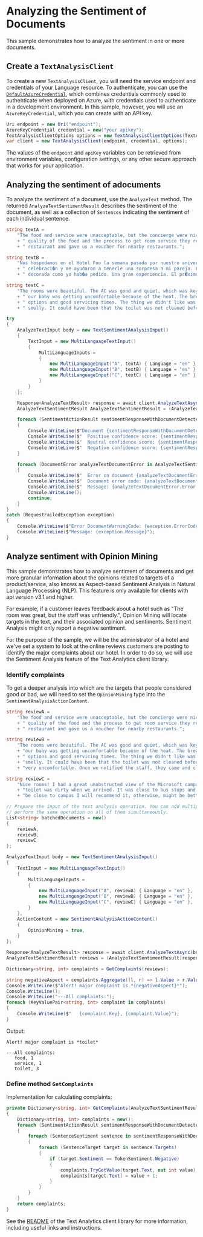 # Analyzing the Sentiment of Documents

This sample demonstrates how to analyze the sentiment in one or more documents.

## Create a `TextAnalysisClient`

To create a new `TextAnalysisClient`, you will need the service endpoint and credentials of your Language resource. To authenticate, you can use the [`DefaultAzureCredential`][DefaultAzureCredential], which combines credentials commonly used to authenticate when deployed on Azure, with credentials used to authenticate in a development environment. In this sample, however, you will use an `AzureKeyCredential`, which you can create with an API key.

```C# Snippet:CreateTextAnalysisClientForSpecificApiVersion
Uri endpoint = new Uri("endpoint");
AzureKeyCredential credential = new("your apikey");
TextAnalysisClientOptions options = new TextAnalysisClientOptions(TextAnalysisClientOptions.ServiceVersion.V2023_04_01);
var client = new TextAnalysisClient(endpoint, credential, options);
```

The values of the `endpoint` and `apiKey` variables can be retrieved from environment variables, configuration settings, or any other secure approach that works for your application.

## Analyzing the sentiment of adocuments

To analyze the sentiment of a document, use the `AnalyzeText` method.  The returned `AnalyzeTextSentimentResult` describes the sentiment of the document, as well as a collection of `Sentences` indicating the sentiment of each individual sentence.

```C# Snippet:Sample2_AnalyzeTextAsync_Sentiment
string textA =
    "The food and service were unacceptable, but the concierge were nice. After talking to them about the"
    + " quality of the food and the process to get room service they refunded the money we spent at the"
    + " restaurant and gave us a voucher for nearby restaurants.";

string textB =
    "Nos hospedamos en el Hotel Foo la semana pasada por nuestro aniversario. La gerencia sab�a de nuestra"
    + " celebraci�n y me ayudaron a tenerle una sorpresa a mi pareja. La habitaci�n estaba limpia y"
    + " decorada como yo hab�a pedido. Una gran experiencia. El pr�ximo a�o volveremos.";

string textC =
    "The rooms were beautiful. The AC was good and quiet, which was key for us as outside it was 100F and"
    + " our baby was getting uncomfortable because of the heat. The breakfast was good too with good"
    + " options and good servicing times. The thing we didn't like was that the toilet in our bathroom was"
    + " smelly. It could have been that the toilet was not cleaned before we arrived.";

try
{
    AnalyzeTextInput body = new TextSentimentAnalysisInput()
    {
        TextInput = new MultiLanguageTextInput()
        {
            MultiLanguageInputs =
            {
                new MultiLanguageInput("A", textA) { Language = "en" },
                new MultiLanguageInput("B", textB) { Language = "es" },
                new MultiLanguageInput("C", textC) { Language = "en" },
            }
        }
    };

    Response<AnalyzeTextResult> response = await client.AnalyzeTextAsync(body);
    AnalyzeTextSentimentResult AnalyzeTextSentimentResult = (AnalyzeTextSentimentResult)response.Value;

    foreach (SentimentActionResult sentimentResponseWithDocumentDetectedLanguage in AnalyzeTextSentimentResult.Results.Documents)
    {
        Console.WriteLine($"Document {sentimentResponseWithDocumentDetectedLanguage.Id} sentiment is {sentimentResponseWithDocumentDetectedLanguage.Sentiment} with: ");
        Console.WriteLine($"  Positive confidence score: {sentimentResponseWithDocumentDetectedLanguage.ConfidenceScores.Positive}");
        Console.WriteLine($"  Neutral confidence score: {sentimentResponseWithDocumentDetectedLanguage.ConfidenceScores.Neutral}");
        Console.WriteLine($"  Negative confidence score: {sentimentResponseWithDocumentDetectedLanguage.ConfidenceScores.Negative}");
    }

    foreach (DocumentError analyzeTextDocumentError in AnalyzeTextSentimentResult.Results.Errors)
    {
        Console.WriteLine($"  Error on document {analyzeTextDocumentError.Id}!");
        Console.WriteLine($"  Document error code: {analyzeTextDocumentError.Error.Code}");
        Console.WriteLine($"  Message: {analyzeTextDocumentError.Error.Message}");
        Console.WriteLine();
        continue;
    }
}
catch (RequestFailedException exception)
{
    Console.WriteLine($"Error DocumentWarningCode: {exception.ErrorCode}");
    Console.WriteLine($"Message: {exception.Message}");
}
```

## Analyze sentiment with Opinion Mining

This sample demonstrates how to analyze sentiment of documents and get more granular information about the opinions related to targets of a product/service, also knows as Aspect-based Sentiment Analysis in Natural Language Processing (NLP). This feature is only available for clients with api version v3.1 and higher.

For example, if a customer leaves feedback about a hotel such as "The room was great, but the staff was unfriendly.", Opinion Mining will locate targets in the text, and their associated opinion and sentiments. Sentiment Analysis might only report a negative sentiment.

For the purpose of the sample, we will be the administrator of a hotel and we've set a system to look at the online reviews customers are posting to identify the major complaints about our hotel.
In order to do so, we will use the Sentiment Analysis feature of the Text Analytics client library.

### Identify complaints

To get a deeper analysis into which are the targets that people considered good or bad, we will need to set the `OpinionMining` type into the `SentimentAnalysisActionContent`.

```C# Snippet:Sample2_AnalyzeTextAsync_Sentiment_OpinionMining
string reviewA =
    "The food and service were unacceptable, but the concierge were nice. After talking to them about the"
    + " quality of the food and the process to get room service they refunded the money we spent at the"
    + " restaurant and gave us a voucher for nearby restaurants.";

string reviewB =
    "The rooms were beautiful. The AC was good and quiet, which was key for us as outside it was 100F and"
    + "our baby was getting uncomfortable because of the heat. The breakfast was good too with good"
    + " options and good servicing times. The thing we didn't like was that the toilet in our bathroom was"
    + "smelly. It could have been that the toilet was not cleaned before we arrived. Either way it was"
    + "very uncomfortable. Once we notified the staff, they came and cleaned it and left candles.";

string reviewC =
    "Nice rooms! I had a great unobstructed view of the Microsoft campus but bathrooms were old and the"
    + "toilet was dirty when we arrived. It was close to bus stops and groceries stores. If you want to"
    + "be close to campus I will recommend it, otherwise, might be better to stay in a cleaner one.";

// Prepare the input of the text analysis operation. You can add multiple documents to this list and
// perform the same operation on all of them simultaneously.
List<string> batchedDocuments = new()
{
    reviewA,
    reviewB,
    reviewC
};

AnalyzeTextInput body = new TextSentimentAnalysisInput()
{
    TextInput = new MultiLanguageTextInput()
    {
        MultiLanguageInputs =
        {
            new MultiLanguageInput("A", reviewA) { Language = "en" },
            new MultiLanguageInput("B", reviewB) { Language = "en" },
            new MultiLanguageInput("C", reviewC) { Language = "en" },
        }
    },
    ActionContent = new SentimentAnalysisActionContent()
    {
        OpinionMining = true,
    }
};

Response<AnalyzeTextResult> response = await client.AnalyzeTextAsync(body);
AnalyzeTextSentimentResult reviews = (AnalyzeTextSentimentResult)response.Value;

Dictionary<string, int> complaints = GetComplaints(reviews);

string negativeAspect = complaints.Aggregate((l, r) => l.Value > r.Value ? l : r).Key;
Console.WriteLine($"Alert! major complaint is *{negativeAspect}*");
Console.WriteLine();
Console.WriteLine("---All complaints:");
foreach (KeyValuePair<string, int> complaint in complaints)
{
    Console.WriteLine($"   {complaint.Key}, {complaint.Value}");
}
```

Output:

```text
Alert! major complaint is *toilet*

---All complaints:
   food, 1
   service, 1
   toilet, 3
```

### Define method `GetComplaints`

Implementation for calculating complaints:

```C# Snippet:Sample2_AnalyzeTextAsync_Sentiment_GetComplaints
private Dictionary<string, int> GetComplaints(AnalyzeTextSentimentResult reviews)
{
    Dictionary<string, int> complaints = new();
    foreach (SentimentActionResult sentimentResponseWithDocumentDetectedLanguage in reviews.Results.Documents)
    {
        foreach (SentenceSentiment sentence in sentimentResponseWithDocumentDetectedLanguage.Sentences)
        {
            foreach (SentenceTarget target in sentence.Targets)
            {
                if (target.Sentiment == TokenSentiment.Negative)
                {
                    complaints.TryGetValue(target.Text, out int value);
                    complaints[target.Text] = value + 1;
                }
            }
        }
    }
    return complaints;
}
```

See the [README] of the Text Analytics client library for more information, including useful links and instructions.

[DefaultAzureCredential]: https://github.com/Azure/azure-sdk-for-net/blob/main/sdk/identity/Azure.Identity/README.md
[README]: https://github.com/Azure/azure-sdk-for-net/blob/main/sdk/cognitivelanguage/Azure.AI.Language.Text/samples/README.md

